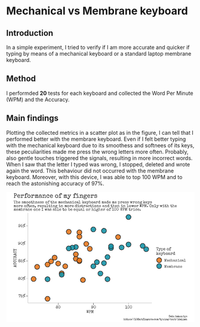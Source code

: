 # Mechanical vs Membrane keyboard

## Introduction
In a simple experiment, I tried to verify if I am more accurate and quicker if typing by means of a mechanical keyboard
or a standard laptop membrane keyboard. 

## Method
I performded <b>20</b> tests for each keyboard and collected the Word Per Minute (WPM) and the Accuracy. 

## Main findings
Plotting the collected metrics in a scatter plot as in the figure, I can tell that I performed better with the membrare
keyboard. Even if I felt better typing with the mechanical keyboard due to its smoothess and softnees of its keys, these
peculiarities made me press the wrong letters more often. Probably, also gentle touches triggered the signals, resulting
in more incorrect words. When I saw that the letter I typed was wrong, I stopped, deleted and wrote again the word. 
This behaviour did not occurred with the membrane keyboard. Moreover, with this device, I was able to top 100 WPM and 
to reach the astonishing accuracy of 97%.

<img src="https://github.com/CowFlu87/TypingSpeed/blob/main/plot/typing_speed.png" width="700">

